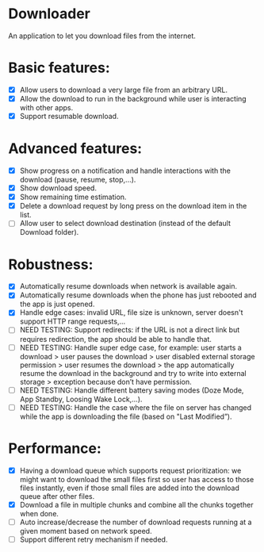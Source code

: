 # Downloader
An application to let you download files from the internet.

# Basic features:
- [x] Allow users to download a very large file from an arbitrary URL.
- [x] Allow the download to run in the background while user is interacting with other apps.
- [x] Support resumable download.

# Advanced features:
- [x] Show progress on a notification and handle interactions with the download (pause, resume, stop,...). 
- [x] Show download speed.
- [x] Show remaining time estimation.
- [x] Delete a download request by long press on the download item in the list.
- [ ] Allow user to select download destination (instead of the default Download folder).

# Robustness:
- [x] Automatically resume downloads when network is available again.
- [x] Automatically resume downloads when the phone has just rebooted and the app is just opened.
- [x] Handle edge cases: invalid URL, file size is unknown, server doesn't support HTTP range requests,…
- [ ] NEED TESTING: Support redirects: if the URL is not a direct link but requires redirection, the app should be able to handle that.
- [ ] NEED TESTING: Handle super edge case, for example: user starts a download > user pauses the download > user disabled external storage permission > user resumes the download > the app automatically resume the download in the background and try to write into external storage > exception because don’t have permission.
- [ ] NEED TESTING: Handle different battery saving modes (Doze Mode, App Standby, Loosing Wake Lock,…).
- [ ] NEED TESTING: Handle the case where the file on server has changed while the app is downloading the file (based on "Last Modified”).

# Performance:
- [x] Having a download queue which supports request prioritization: we might want to download the small files first so user has access to those files instantly, even if those small files are added into the download queue after other files. 
- [x] Download a file in multiple chunks and combine all the chunks together when done. 
- [ ] Auto increase/decrease the number of download requests running at a given moment based on network speed.
- [ ] Support different retry mechanism if needed.

